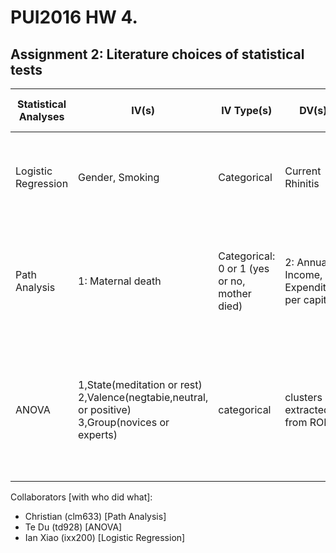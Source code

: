 # PUI2016 HW 4.

## Assignment 2: Literature choices of statistical tests

|Statistical Analyses | IV(s) | IV Type(s) | DV(s) | DV Type(s)| Control Var | Control Var Type | Question to be Answered | H0 | alpha | Link |
|-----------------------|-------|------------|-------|-----------|-------------|------------------|-------------------------|----|-------|--------|
|Logistic Regression | Gender, Smoking| Categorical | Current Rhinitis | Dichotomous | Not Applicatble to Logistic Regression | N.A. | Do gender and smoking have an impact on rhinitis infection? | there is no correlation between current rhinitis, gender, and smoking | 0.05 | http://journals.plos.org/plosone/article?id=10.1371/journal.pone.0094731#pone-0094731-t006|
|Path Analysis|1: Maternal death|Categorical: 0 or 1 (yes or no, mother died)|2: Annual Income, Expenditure per capita|Both Continuous|Control for mother's age, baseline income, baseline expenditure (source: fig. 4)|Age: ordinal. Baselines: continuous.|Does maternal death increase poverty? (source: conclusion)|Maternal death has no or positive increase on income and expenditure over a 12-month timespan.|10%, 5%, and 1% examined (see fig. 5), but nothing set in advance|[link](http://journals.plos.org/plosone/article?id=10.1371/journal.pone.0134756)|
|ANOVA | 1,State(meditation or rest) 2,Valence(negtabie,neutral, or positive) 3,Group(novices or experts) | categorical | clusters extracted from ROIs | NA | NA | whether the brain activities levels are different signficantly across the state,valence and group | the brain activities level (the clusters volumes) are the same with varying State, Valence, and Group | http://journals.plos.org/plosone/article?id=10.1371/journal.pone.0001897 |

Collaborators [with who did what]:
- Christian (clm633) [Path Analysis]
- Te Du (td928) [ANOVA]
- Ian Xiao (ixx200) [Logistic Regression]
